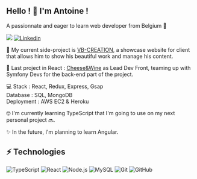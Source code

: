 <!--
**AntoineDecamps/AntoineDecamps** is a ✨ _special_ ✨ repository because its `README.md` (this file) appears on your GitHub profile.

Here are some ideas to get you started:

- 🔭 I’m currently working on ...
- 🌱 I’m currently learning ...
- 👯 I’m looking to collaborate on ...
- 🤔 I’m looking for help with ...
- 💬 Ask me about ...
- 📫 How to reach me: ...
- 😄 Pronouns: ...
- ⚡ Fun fact: ...
-->

## Hello ! 👋 I'm Antoine !  
  
A passionnate and eager to learn web developer from Belgium 🤖  
  
<a href="mailto:antoine.ram16@gmail.com"><img src="https://img.shields.io/badge/Mail-%23DD0031.svg?&logo=gmail&logoColor=white"/></a>
[![Linkedin](https://img.shields.io/badge/LinkedIn-0077B5?style=flat-square&logo=linkedin&logoColor=white)](https://www.linkedin.com/in/antoinedecamps/)  
  
🔭 My current side-project is [VB-CREATION](https://github.com/AntoineDecamps/VB-project), a showcase website for client that allows him to show his beautiful work and manage his content.  
  
📌 Last project in React : [Cheese&Wine](https://github.com/O-clock-Fantasy/fromages-et-vin-front) as Lead Dev Front, teaming up with Symfony Devs for the back-end part of the project.  
  
💻 Stack : React, Redux, Express, Gsap  
  Database : SQL, MongoDB  
  Deployment : AWS EC2 & Heroku  
  
🤓 I'm currently learning TypeScript that I'm going to use on my next personal project 🔜.  
  
✨ In the future, I'm planning to learn Angular.  
  
  
## ⚡️ Technologies  
  
![TypeScript](https://img.shields.io/badge/-TypeScript-black?style=flat-square&logo=typescript)
![React](https://img.shields.io/badge/-React-61DAFB?style=flat-square&logo=react&logoColor=black)
![Node.js](https://img.shields.io/badge/-Node.js-black?style=flat-square&logo=Node.js)
![MySQL](https://img.shields.io/badge/MySQL-00000F?style=flat-square&logo=mysql&logoColor=white)
![Git](https://img.shields.io/badge/-Git-black?style=flat-square&logo=git)
![GitHub](https://img.shields.io/badge/-GitHub-181717?style=flat-square&logo=github)